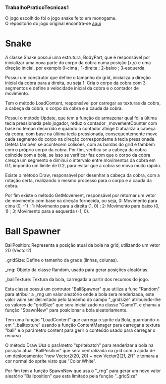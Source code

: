 ### TrabalhoPraticoTecnicas1 ###
O jogo escolhido foi o jogo snake feito em monogame.  
O repositorio do jogo original encontra-se [aqui](https://github.com/jasmine-blush/monogame_snake/tree/main)  

# Snake #
A classe Snake possui uma estrutura, BodyPart, que é responsável por inicializar uma nova parte do corpo da cobra numa posição (x,y) e uma direção inicial, por exemplo 0-cima ; 1-direita ; 2-baixo ; 3-esquerda. 

Possui um construtor que define o tamanho do grid, inicializa a direção inicial da cobra para a direita, ou seja 1. Cria o corpo da cobra com 3 segmentos e define a velocidade inicial da cobra e o contador de movimento.

Tem o método LoadContent, responsável por carregar as texturas da cobra, a cabeça da cobra, o corpo da cobra e a cauda da cobra.

Possui o método Update, que tem a função de armazenar qual foi a última tecla pressionada pelo jogador, reduz o contador _movementCounter com base no tempo decorrido e quando o contador atinge 0 atualiza a cabeça da cobra, com base na última tecla pressionada, consequentemente move cada segmento do corpo na direção correspondente à tecla pressionada. Deteta também se acontecem colisões, com as bordas do grid e também com o próprio corpo da cobra. Por fim, verifica se a cabeça da cobra coincide com a bola, se isso se verificar faz com que o corpo da cobra cresça um segmento e diminui o intervalo entre movimentos da cobra em 0.1, impondo um limite de 0.2, para evitar que a cobra se mova muito rápido.

Existe o método Draw, responsável por desenhar a cabeça da cobra, com a rotação certa, realizando o mesmo processo para o corpo e a cauda da cobra.

Por fim existe o método GetMovement, responsável por retornar um vetor de movimento com base na direção fornecida, ou seja, 0: Movimento para cima (0, -1) ; 1: Movimento para a direita (1, 0) ; 2: Movimento para baixo (0, 1) ; 3: Movimento para a esquerda (-1, 0).

# Ball Spawner #

BallPosition: Representa a posição atual da bola na grid, utilizando um vetor 2D (Vector2).

_gridSize: Define o tamanho da grade (linhas, colunas).

_rng: Objeto da classe Random, usado para gerar posições aleatórias.

_ballTexture: Textura da bola, carregada a partir dos recursos do jogo.

Esta classe possui um contrutor "BallSpawner" que utiliza a func "Random" para atribuir a _rng um valor aleatório onde a bola sera renderizada, este valor vaim ser delimitado pelo tamanho do campo 
"_gridsize" atribuindo-lhe os valores de "gridSize" que sera inicializado na classe "Game1", e chama a função "SpawnNew" para posicionar a bola aleatoriamente.

Tem uma função "LoadContent"  que carrega o sprite da Bola, guardando-o em "_balltexture"
usando a função ContentManager para carregar a textura "ball" e o parâmetro content para gerir o conteúdo usado para carregar o recurso

O método Draw Usa o parâmetro "spritebatch" para renderizar a bola na posição atual "BallPosition" que sera centralizada na grid com a ajuda de um deslocamento: "new Vector2(20, 20) + new Vector2(2f, 2f)" e tomara a cor normal do sprite visto que "Color.White".

Por fim tem a função SpawnNew que usa o "_rng" para gerar um novo valor aleatório "Ballposition" que esta limitado pela função "_gridSize"

 
